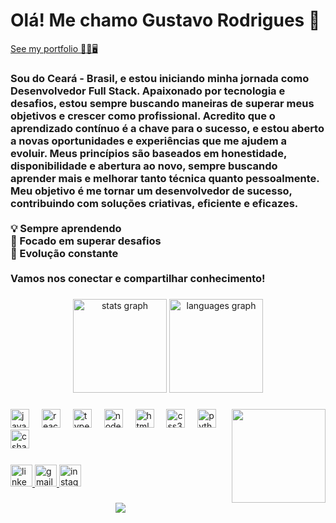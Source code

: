 <h1 align="left">Olá! Me chamo Gustavo Rodrigues 👋</h1>
<a href="https://portifolio-h09n2lwzg-gustavo-rodrigues-projects-6b379dbf.vercel.app/" target="_blank" rel="noopener noreferrer">
See my portfolio 👨‍💻🖥️
</a>


###

<h3 align="left">Sou do Ceará - Brasil, e estou iniciando minha jornada como Desenvolvedor Full Stack. Apaixonado por tecnologia e desafios, estou sempre buscando maneiras de superar meus objetivos e crescer como profissional. Acredito que o aprendizado contínuo é a chave para o sucesso, e estou aberto a novas oportunidades e experiências que me ajudem a evoluir. Meus princípios são baseados em honestidade, disponibilidade e abertura ao novo, sempre buscando aprender mais e melhorar tanto técnica quanto pessoalmente. Meu objetivo é me tornar um desenvolvedor de sucesso, contribuindo com soluções criativas, eficiente e eficazes.<br><br>💡 Sempre aprendendo<br>🎯 Focado em superar desafios<br>🚀 Evolução constante <br><br>Vamos nos conectar e compartilhar conhecimento!</h3>

###

<div align="center">
  <img src="https://github-readme-stats.vercel.app/api?username=gustavor8&hide_title=false&hide_rank=false&show_icons=true&include_all_commits=true&count_private=true&disable_animations=false&theme=dracula&locale=en&hide_border=false" height="150" alt="stats graph"  />
  <img src="https://github-readme-stats.vercel.app/api/top-langs?username=gustavor8&locale=en&hide_title=false&layout=compact&card_width=320&langs_count=5&theme=codeSTACKr&hide_border=false" height="150" alt="languages graph"  />
</div>

###

<img align="right" height="150" src="https://user-images.githubusercontent.com/74038190/225813708-98b745f2-7d22-48cf-9150-083f1b00d6c9.gif"  />

###

<div align="left">
  <img src="https://cdn.jsdelivr.net/gh/devicons/devicon/icons/javascript/javascript-original.svg" height="30" alt="javascript logo"  />
  <img width="12" />
  <img src="https://cdn.jsdelivr.net/gh/devicons/devicon/icons/react/react-original.svg" height="30" alt="react logo"  />
  <img width="12" />
  <img src="https://cdn.jsdelivr.net/gh/devicons/devicon/icons/typescript/typescript-original.svg" height="30" alt="typescript logo" />
  <img width="12" />
  <img src="https://cdn.jsdelivr.net/gh/devicons/devicon/icons/nodejs/nodejs-original.svg" height="30" alt="nodejs logo"  />
  <img width="12" />
  <img src="https://cdn.jsdelivr.net/gh/devicons/devicon/icons/html5/html5-original.svg" height="30" alt="html5 logo"  />
  <img width="12" />
  <img src="https://cdn.jsdelivr.net/gh/devicons/devicon/icons/css3/css3-original.svg" height="30" alt="css3 logo"  />
  <img width="12" />
  <img src="https://cdn.jsdelivr.net/gh/devicons/devicon/icons/python/python-original.svg" height="30" alt="python logo"  />
  <img width="12" />
  <img src="https://cdn.jsdelivr.net/gh/devicons/devicon/icons/csharp/csharp-original.svg" height="30" alt="csharp logo"  />
  <img width="12" />
  
</div>

###

<div align="left">
  <a href="https://www.linkedin.com/in/gustavo-r8/" target="_blank">
    <img src="https://img.shields.io/static/v1?message=LinkedIn&logo=linkedin&label=&color=0077B5&logoColor=white&labelColor=&style=for-the-badge" height="35" alt="linkedin logo"  />
  </a>
  <a href="mailto:gustavogrmc@gmail.com" target="_blank">
    <img src="https://img.shields.io/static/v1?message=Gmail&logo=gmail&label=&color=D14836&logoColor=white&labelColor=&style=for-the-badge" height="35" alt="gmail logo"  />
  </a>
  <a href="https://www.instagram.com/gustavo.r8_/profilecard/?igsh=NzBmbXUxcTFhcDB2" target="_blank">
    <img src="https://img.shields.io/static/v1?message=Instagram&logo=instagram&label=&color=E4405F&logoColor=white&labelColor=&style=for-the-badge" height="35" alt="instagram logo"  />
  </a>
</div>

###

<div align="center">
  <img src="https://profile-counter.glitch.me/gustavor8/count.svg?"  />
</div>

###




